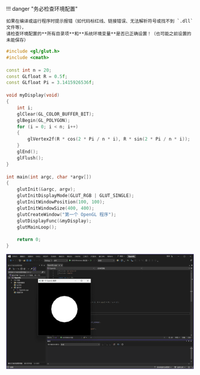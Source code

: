 !!! danger "务必检查环境配置"

    如果在编译或运行程序时提示报错（如代码标红线、链接错误、无法解析符号或找不到 `.dll` 文件等），
    请检查环境配置的**所有目录项**和**系统环境变量**是否已正确设置！（也可能之前设置的未能保存）

```c++ title="OpenGL.cpp" linenums="1"
#include <gl/glut.h>
#include <cmath>

const int n = 20;
const GLfloat R = 0.5f;
const GLfloat Pi = 3.1415926536f;

void myDisplay(void)
{
    int i;
    glClear(GL_COLOR_BUFFER_BIT);
    glBegin(GL_POLYGON);
    for (i = 0; i < n; i++)
    {
        glVertex2f(R * cos(2 * Pi / n * i), R * sin(2 * Pi / n * i));
    }
    glEnd();
    glFlush();
}

int main(int argc, char *argv[])
{
    glutInit(&argc, argv);
    glutInitDisplayMode(GLUT_RGB | GLUT_SINGLE);
    glutInitWindowPosition(100, 100);
    glutInitWindowSize(400, 400);
    glutCreateWindow("第一个 OpenGL 程序");
    glutDisplayFunc(&myDisplay);
    glutMainLoop();

    return 0;
}
```

![](../../assets/images/opengl/opengl-demo.png)
